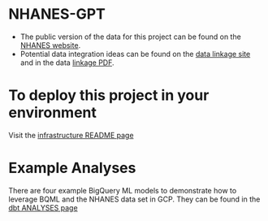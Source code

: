 # NHANES-GPT
- The public version of the data for this project can be found on the [NHANES website](https://www.cdc.gov/nchs/nhanes/index.htm).
- Potential data integration ideas can be found on the [data linkage site](https://www.cdc.gov/nchs/data-linkage/index.htm) and in the data [linkage PDF](https://www.cdc.gov/nchs/data/datalinkage/LinkageTable_1.pdf). 

# To deploy this project in your environment
Visit the [infrastructure README page](infra/README.md)

# Example Analyses 
There are four example BigQuery ML models to demonstrate how to leverage BQML and the NHANES data set in GCP. They can be found in the [dbt ANALYSES page](dbt/analyses)
